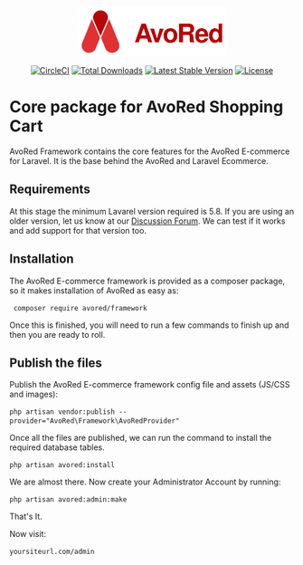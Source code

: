 <p align="center">
    <a href="https://avored.com/" target="_blank"><img src="logo.svg" height="86" alt="AvoRed"></a>
</p>

<p align="center">
    <a href="https://circleci.com/gh/avored/framework/tree/master"><img src="https://circleci.com/gh/avored/framework/tree/master.svg?style=shield" alt="CircleCI"></a>
    <a href="https://packagist.org/packages/avored/framework"><img src="https://poser.pugx.org/avored/framework/downloads" alt="Total Downloads"></a>
    <a href="https://packagist.org/packages/avored/framework"><img src="https://poser.pugx.org/avored/framework/v/stable" alt="Latest Stable Version"></a>
    <a href="https://packagist.org/packages/avored/framework"><img src="https://poser.pugx.org/avored/framework/license" alt="License"></a>
</p>


# Core package for AvoRed Shopping Cart
AvoRed Framework contains the core features for the AvoRed E-commerce for Laravel. It is the base behind the AvoRed and Laravel Ecommerce.

## Requirements
At this stage the minimum Lavarel version required is 5.8. If you are using an older version, let us know at our [Discussion Forum](https://avored.com/discussion). We can test if it works and add support for that version too.

## Installation
The AvoRed E-commerce framework is provided as a composer package, so it makes installation of AvoRed as easy as:

     composer require avored/framework

Once this is finished, you will need to run a few commands to finish up and then you are ready to roll.

## Publish the files
Publish the AvoRed E-commerce framework config file and assets (JS/CSS and images):

    php artisan vendor:publish --provider="AvoRed\Framework\AvoRedProvider"

Once all the files are published, we can run the command to install the required database tables.

    php artisan avored:install

We are almost there. Now create your Administrator Account by running:

    php artisan avored:admin:make


That's It. 

Now visit:

    yoursiteurl.com/admin
